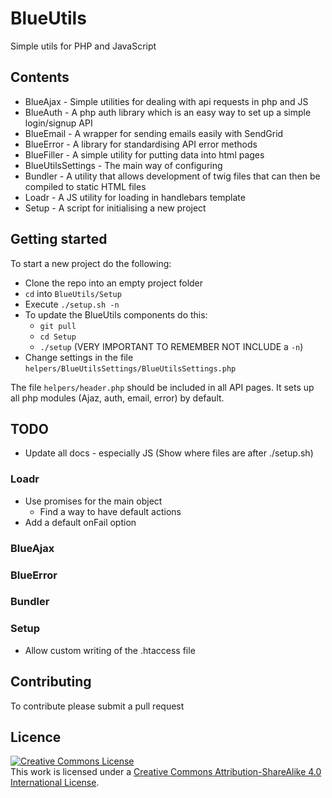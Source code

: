 # BlueUtils
Simple utils for PHP and JavaScript

## Contents
* BlueAjax  - Simple utilities for dealing with api requests in php and JS
* BlueAuth - A php auth library which is an easy way to set up a simple login/signup API
* BlueEmail - A wrapper for sending emails easily with SendGrid
* BlueError - A library for standardising API error methods
* BlueFiller - A simple utility for putting data into html pages
* BlueUtilsSettings - The main way of configuring
* Bundler - A utility that allows development of twig files that can then be compiled to static HTML files
* Loadr - A JS utility for loading in handlebars template
* Setup - A script for initialising a new project

## Getting started
To start a new project do the following:
* Clone the repo into an empty project folder
* `cd` into `BlueUtils/Setup`
* Execute `./setup.sh -n`
* To update the BlueUtils components do this:
  * `git pull`
  * `cd Setup`
  * `./setup` (VERY IMPORTANT TO REMEMBER NOT INCLUDE a `-n`)
* Change settings in the file `helpers/BlueUtilsSettings/BlueUtilsSettings.php`

The file `helpers/header.php` should be included in all API pages. It sets up all php modules (Ajaz, auth, email, error) by default.

## TODO
* Update all docs - especially JS (Show where files are after ./setup.sh)

### Loadr
* Use promises for the main object
  * Find a way to have default actions
* Add a default onFail option

### BlueAjax

### BlueError

### Bundler

### Setup
* Allow custom writing of the .htaccess file

## Contributing
To contribute please submit a pull request

## Licence
<a rel="license" href="http://creativecommons.org/licenses/by-sa/4.0/"><img alt="Creative Commons License" style="border-width:0" src="https://i.creativecommons.org/l/by-sa/4.0/88x31.png" /></a><br />This work is licensed under a <a rel="license" href="http://creativecommons.org/licenses/by-sa/4.0/">Creative Commons Attribution-ShareAlike 4.0 International License</a>.
